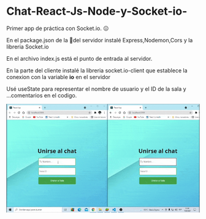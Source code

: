 # Chat-React-Js-Node-y-Socket-io-
Primer app de práctica con Socket.io. :confounded:
<p>En el package.json de la 📁del servidor instalé Express,Nodemon,Cors y la libreria Socket.io</p>En el archivo index.js está el punto de entrada al servidor.
<p>En la parte del cliente instalé la libreria socket.io-client que establece la conexion con la variable <strong> io</strong> en el servidor</p>
Usé useState para representar el nombre de usuario y el ID de la sala y ...comentarios en el codigo.

![](img/chat.gif.gif)
